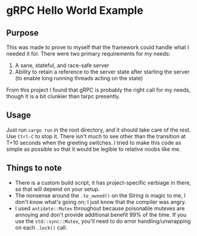 # gRPC Hello World Example
## Purpose
This was made to prove to myself that the framework could handle what 
I needed it for.  There were two primary requirements for my needs:

1. A sane, stateful, and race-safe server
2. Ability to retain a reference to the server state after 
starting the server (to enable long running threads acting on the state)

From this project I found that gRPC is probably the right call for my
needs, though it is a bit clunkier than tarpc presently.

## Usage
Just run ``cargo run`` in the root directory, and it should take care of
the rest.  Use ``Ctrl-C`` to stop it.  There isn't much to see other than
the transition at T+10 seconds when the greeting switches.  I tried to make
this code as simple as possible so that it would be legible to relative
noobs like me.

## Things to note
* There is a custom build script, it has project-specific verbiage
in there, so that will depend on your setup.
* The nonsense around the ``.to_owned()`` on the String is magic to me, 
I don't know what's going on; I just know that the compiler was angry.
* I used ``antidote::Mutex`` throughout because poisonable mutexes are
annoying and don't provide additional benefit 99% of the time.  If you
use the ``std::sync::Mutex``, you'll need to do error handling/unwrapping
on each ``.lock()`` call.